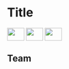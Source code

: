 # Title


<div style="display: inline_blocks">

  <img align="center" height="30" width="40" src="https://cdn.jsdelivr.net/gh/devicons/devicon/icons/unity/unity-original.svg" />
  <img align="center" height="30" width="40" src="https://cdn.jsdelivr.net/gh/devicons/devicon/icons/csharp/csharp-original.svg" />
  <img align="center" height="30" width="40" src="https://cdn.jsdelivr.net/gh/devicons/devicon/icons/vscode/vscode-original.svg" />

</div>

## Team
